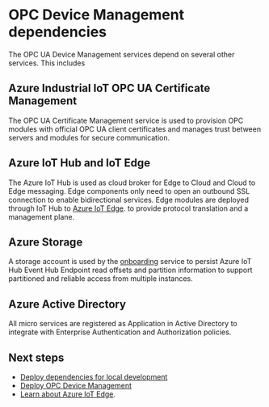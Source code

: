 # OPC Device Management dependencies

The OPC UA Device Management services depend on several other services.  This includes

## Azure Industrial IoT OPC UA Certificate Management

The OPC UA Certificate Management service is used to provision OPC modules with official OPC UA client certificates and manages trust between servers and modules for secure communication.

## Azure IoT Hub and IoT Edge

The Azure IoT Hub is used as cloud broker for Edge to Cloud and Cloud to Edge messaging.  Edge components only need to open an outbound SSL connection to enable bidirectional services.   Edge modules are deployed through IoT Hub to [Azure IoT Edge](https://azure.microsoft.com/en-us/services/iot-edge/). to provide protocol translation and a management plane.

## Azure Storage

A storage account is used by the [onboarding](onboarding.md) service to persist Azure IoT Hub Event Hub Endpoint read offsets and partition information to support partitioned and reliable access from multiple instances.

## Azure Active Directory

All micro services are registered as Application in Active Directory to integrate with Enterprise Authentication and Authorization policies.

## Next steps

- [Deploy dependencies for local development](../howto-deploy-dependencies.md)
- [Deploy OPC Device Management](../howto-deploy-services.md)
- [Learn about Azure IoT Edge](https://azure.microsoft.com/en-us/services/iot-edge/).